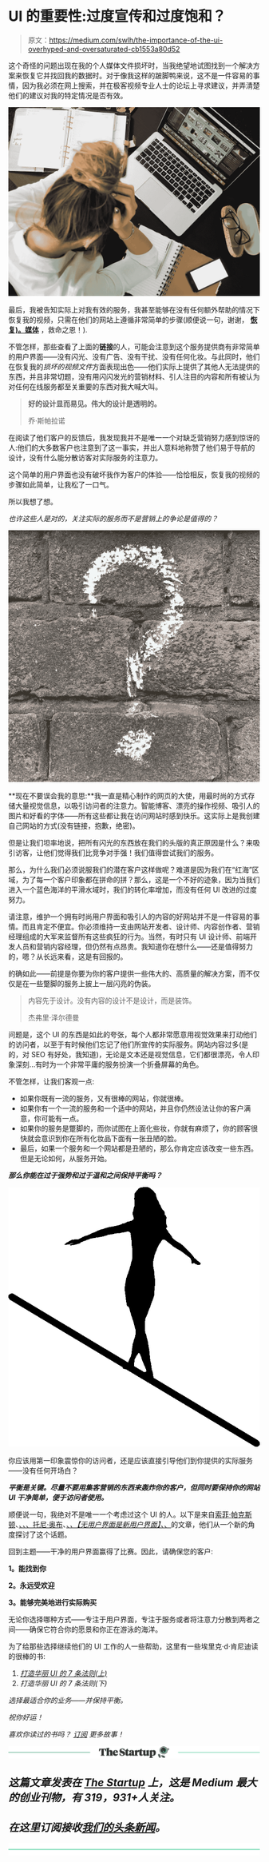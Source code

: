 # UI 的重要性:过度宣传和过度饱和？

> 原文：<https://medium.com/swlh/the-importance-of-the-ui-overhyped-and-oversaturated-cb1553a80d52>

这个奇怪的问题出现在我的个人媒体文件损坏时，当我绝望地试图找到一个解决方案来恢复它并找回我的数据时。对于像我这样的跛脚鸭来说，这不是一件容易的事情，因为我必须在网上搜索，并在极客视频专业人士的论坛上寻求建议，并弄清楚他们的建议对我的特定情况是否有效。

![](img/f67e8572be6171c9db81369d8a27c001.png)

最后，我被告知实际上对我有效的服务，我甚至能够在没有任何额外帮助的情况下恢复我的视频，只需在他们的网站上遵循非常简单的步骤(顺便说一句，谢谢， [**恢复)。媒体**](https://restore.media) ，救命之恩！).

不管怎样，那些查看了上面的**链接**的人，可能会注意到这个服务提供商有非常简单的用户界面——没有闪光、没有广告、没有干扰、没有任何化妆。与此同时，他们在恢复我的*损坏的视频文件*方面表现出色——他们实际上提供了其他人无法提供的东西，并且非常切题，没有用闪闪发光的营销材料、引人注目的内容和所有被认为对任何在线服务都至关重要的东西对我大喊大叫。

> **好的设计显而易见。伟大的设计是透明的。**
> 
> 乔·斯帕拉诺

在阅读了他们客户的反馈后，我发现我并不是唯一一个对缺乏营销努力感到惊讶的人:他们的大多数客户也注意到了这一事实，并出人意料地称赞了他们易于导航的设计，没有什么能分散访客对实际服务的注意力。

这个简单的用户界面也没有破坏我作为客户的体验——恰恰相反，恢复我的视频的步骤如此简单，让我松了一口气。

所以我想了想。

*也许这些人是对的，关注实际的服务而不是营销上的争论是值得的？*

![](img/ba0edd297907677f3c32400c3c3574d6.png)

**现在不要误会我的意思:**我一直是精心制作的网页的大使，用最时尚的方式存储大量视觉信息，以吸引访问者的注意力。智能博客、漂亮的操作视频、吸引人的图片和好看的字体——所有这些都让我在访问网站时感到快乐。这实际上是我创建自己网站的方式(没有链接，抱歉，绝密)。

但是让我们坦率地说，把所有闪光的东西放在我们的头版的真正原因是什么？来吸引访客，让他们觉得我们比竞争对手强！我们值得尝试我们的服务。

那么，为什么我们必须说服我们的潜在客户这样做呢？难道是因为我们在“红海”区域，为了每一个客户印象都在拼命的拼？那么，这是一个不好的迹象，因为当我们进入一个蓝色海洋的平滑水域时，我们的转化率增加，而没有任何 UI 改进的过度努力。

请注意，维护一个拥有时尚用户界面和吸引人的内容的好网站并不是一件容易的事情。而且肯定不便宜。你必须维持一支由网站开发者、设计师、内容创作者、营销经理组成的大军来监督所有这些疯狂的行为。当然，有时只有 UI 设计师、前端开发人员和营销内容经理，但仍然有点昂贵。我知道你在想什么——还是值得努力的，嗯？从长远来看，这是有回报的。

的确如此——前提是你要为你的客户提供一些伟大的、高质量的解决方案，而不仅仅是在一些蹩脚的服务上披上一层闪亮的伪装。

> 内容先于设计。没有内容的设计不是设计，而是装饰。
> 
> 杰弗里·泽尔德曼

问题是，这个 UI 的东西是如此的夸张，每个人都非常愿意用视觉效果来打动他们的访问者，以至于有时候他们忘记了他们所宣传的实际服务。网站内容过多(是的，对 SEO 有好处，我知道)，无论是文本还是视觉信息，它们都很漂亮，令人印象深刻…有时为一个非常平庸的服务扮演一个折叠屏幕的角色。

不管怎样，让我们客观一点:

*   如果你既有一流的服务，又有很棒的网站，你就很棒。
*   如果你有一个一流的服务和一个适中的网站，并且你仍然设法让你的客户满意，你可能有一点。
*   如果你的服务是蹩脚的，而你试图在上面化些妆，你就有麻烦了，你的顾客很快就会意识到你在所有化妆品下面有一张丑陋的脸。
*   最后，如果一个服务和一个网站都是丑陋的，那么你肯定应该改变一些东西。但是无论如何，从服务开始。

***那么你能在过于强势和过于温和之间保持平衡吗？***

![](img/e250d38e9417f6d743c781a73a68081c.png)

你应该用第一印象震惊你的访问者，还是应该直接引导他们到你提供的实际服务——没有任何开场白？

***平衡是关键。尽量不要用集客营销的东西来轰炸你的客户，但同时要保持你的网站 UI 干净简单，便于访问者使用。***

顺便说一句，我绝对不是唯一一个考虑过这个 UI 的人。以下是来自[索菲·帕克斯顿](https://medium.com/u/db4146222d43?source=post_page-----cb1553a80d52--------------------------------)、[、*、*、](https://startupsventurecapital.com/your-ui-isn-t-a-disney-movie-703f7fbd24d2)[托尼·奥布](https://medium.com/u/1b169a4b84ea?source=post_page-----cb1553a80d52--------------------------------)、[、*、【无用户界面是新用户界面】、*、](/swlh/no-ui-is-the-new-ui-ab3f7ecec6b3)的文章，他们从一个新的角度探讨了这个话题。

回到主题——干净的用户界面赢得了比赛。因此，请确保您的客户:

**1。能找到你**

**2。永远受欢迎**

**3。能够完美地进行实际购买**

无论你选择哪种方式——专注于用户界面，专注于服务或者将注意力分散到两者之间——确保它符合你的愿景和你正在游泳的海洋。

为了给那些选择继续他们的 UI 工作的人一些帮助，这里有一些埃里克·d·肯尼迪读的很棒的书:

1.  [*打造华丽 UI 的 7 条法则(上)*](/@erikdkennedy/7-rules-for-creating-gorgeous-ui-part-1-559d4e805cda)
2.  [](/@erikdkennedy/7-rules-for-creating-gorgeous-ui-part-2-430de537ba96)*打造华丽 UI 的 7 条法则(下)*

*选择最适合你的业务——并保持平衡。*

*祝你好运！*

*喜欢你读过的书吗？ [*订阅*](/@olga_pogozheva) *更多故事！**

*[![](img/308a8d84fb9b2fab43d66c117fcc4bb4.png)](https://medium.com/swlh)*

## *这篇文章发表在 [The Startup](https://medium.com/swlh) 上，这是 Medium 最大的创业刊物，有 319，931+人关注。*

## *在这里订阅接收[我们的头条新闻](http://growthsupply.com/the-startup-newsletter/)。*

*[![](img/b0164736ea17a63403e660de5dedf91a.png)](https://medium.com/swlh)*